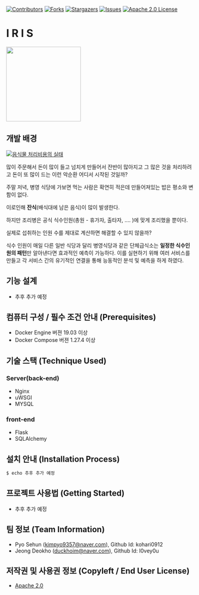 [contributors-shield]: https://img.shields.io/github/contributors/l0vey0u/Infra_FRIDAY_IRIS?style=flat-square
[contributors-url]: https://github.com/l0vey0u/Infra_FRIDAY_IRIS/graphs/contributors
[forks-shield]: https://img.shields.io/github/forks/l0vey0u/Infra_FRIDAY_IRIS.svg?style=flat-square
[forks-url]: https://github.com/l0vey0u/Infra_FRIDAY_IRIS/network/members
[stars-shield]: https://img.shields.io/github/stars/l0vey0u/Infra_FRIDAY_IRIS?style=flat-square
[stars-url]: https://github.com/l0vey0u/Infra_FRIDAY_IRIS/stargazers
[issues-shield]: https://img.shields.io/github/issues/l0vey0u/Infra_FRIDAY_IRIS.svg?style=flat-square
[issues-url]: hhttps://github.com/l0vey0u/Infra_FRIDAY_IRIS/issues
[license-shield]: https://img.shields.io/github/license/l0vey0u/Infra_FRIDAY_IRIS.svg?style=flat-square
[license-url]: https://github.com/l0vey0u/Infra_FRIDAY_IRIS/blob/main/LICENSE.txt

[![Contributors][contributors-shield]][contributors-url]
[![Forks][forks-shield]][forks-url]
[![Stargazers][stars-shield]][stars-url]
[![Issues][issues-shield]][issues-url]
[![Apache 2.0 License][license-shield]][license-url]

# I R I S

<img src="https://github.com/l0vey0u/Infra_FRIDAY_IRIS/blob/main/team_logo.png" width="200">

## 개발 배경

[![음식물 처리비용의 실태](https://i.ytimg.com/vi/g5WXqBOQYzc/original.jpg)](https://youtu.be/g5WXqBOQYzc)

많이 주문해서 돈이 많이 들고 넘치게 만들어서 잔반이 많아지고 그 많은 것을 처리하려고 돈이 또 많이 드는 이런 악순환 어디서 시작된 것일까?

주말 저녁, 병영 식당에 가보면 먹는 사람은 확연히 적은데 만들어져있는 밥은 평소와 변함이 없다.

이로인해 **잔식**(배식대에 남은 음식)이 많이 발생한다.

하지만 조리병은 공식 식수인원(총원 - 휴가자, 출타자, .... )에 맞게 조리했을 뿐이다.

실제로 섭취하는 인원 수를 제대로 계산하면 해결할 수 있지 않을까?

식수 인원이 매일 다른 일반 식당과 달리 병영식당과 같은 단체급식소는 **일정한 식수인원의 패턴**만 알아낸다면 효과적인 예측이 가능하다.
이를 실현하기 위해 여러 서비스를 만들고 각 서비스 간의 유기적인 연결을 통해 능동적인 분석 및 예측을 하게 하였다. 

## 기능 설계

 -  추후 추가 예정

## 컴퓨터 구성 / 필수 조건 안내 (Prerequisites)

* Docker Engine 버젼 19.03 이상 
* Docker Compose 버젼 1.27.4 이상

## 기술 스택 (Technique Used)

### Server(back-end)

 -  Nginx 
 -  uWSGI
 -  MYSQL

### front-end

 -  Flask
 -  SQLAlchemy

## 설치 안내 (Installation Process)

```bash
$ echo 추후 추가 예정
```

## 프로젝트 사용법 (Getting Started)

- 추후 추가 예정

## 팀 정보 (Team Information)

- Pyo Sehun (kimpyo9357@naver.com), Github Id: kohari0912
- Jeong Deokho (duckhoim@naver.com), Github Id: l0vey0u

## 저작권 및 사용권 정보 (Copyleft / End User License)

 * [Apache 2.0](https://github.com/l0vey0u/Infra_FRIDAY_IRIS/blob/main/license.md)
